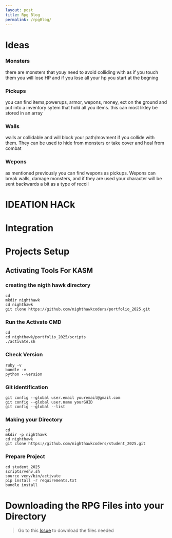 ```yaml
---
layout: post
title: Rpg Blog
permalink: /rpgBlog/
---
```

# Ideas

### Monsters
there are monsters that youy need to avoid colliding with as if you touch them you will lose HP
and if you lose all your hp you start at the begning
### Pickups
you can find items,powerups, armor, wepons, money, ect on the ground and put into a inventory sytem that hold all you items. this can most likley be stored in an array
### Walls
walls ar collidable and will block your path/movment if you collide with them. They can be used to hide from monsters or take cover and heal from combat
### Wepons
as mentioned previously you can find wepons as pickups. Wepons can break walls, damage monsters, and if they are used your character will be sent backwards a bit as a type of recoil

# IDEATION HACk

# Integration



# Projects Setup

## Activating Tools For KASM
### creating the nigth hawk directory
```bullets
cd
mkdir nighthawk 
cd nighthawk 
git clone https://github.com/nighthawkcoders/portfolio_2025.git
```
### Run the Activate CMD
```bullets
cd
cd nighthawk/portfolio_2025/scripts
./activate.sh 
```
### Check Version
```bullets
ruby -v
bundle -v
python --version
```
### Git identification
```bullets
git config --global user.email youremail@gmail.com
git config --global user.name yourGHID 
git config --global --list
```
### Making your Directory
```bullets
cd
mkdir -p nighthawk
cd nighthawk 
git clone https://github.com/nighthawkcoders/student_2025.git
```
### Prepare Project
```bullets
cd student_2025
scripts/venv.sh
source venv/bin/activate
pip install -r requirements.txt
bundle install
```
# Downloading the RPG Files into your Directory
> Go to this [Issue](https://github.com/mrboiisthebest/william_2025/issues/10#issue-2551516564) to download the files needed

